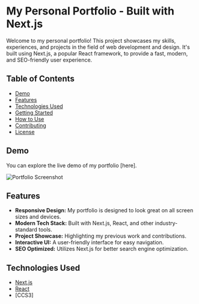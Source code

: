# My Personal Portfolio - Built with Next.js

Welcome to my personal portfolio! This project showcases my skills, experiences, and projects in the field of web development and design. It's built using Next.js, a popular React framework, to provide a fast, modern, and SEO-friendly user experience.

## Table of Contents

- [Demo](#demo)
- [Features](#features)
- [Technologies Used](#technologies-used)
- [Getting Started](#getting-started)
- [How to Use](#how-to-use)
- [Contributing](#contributing)
- [License](#license)

## Demo

You can explore the live demo of my portfolio [here].

![Portfolio Screenshot](/screenshot.png)

## Features

- **Responsive Design:** My portfolio is designed to look great on all screen sizes and devices.
- **Modern Tech Stack:** Built with Next.js, React, and other industry-standard tools.
- **Project Showcase:** Highlighting my previous work and contributions.
- **Interactive UI:** A user-friendly interface for easy navigation.
- **SEO Optimized:** Utilizes Next.js for better search engine optimization.


## Technologies Used

- [Next.js](https://nextjs.org/)
- [React](https://reactjs.org/)
- [CCS3]
